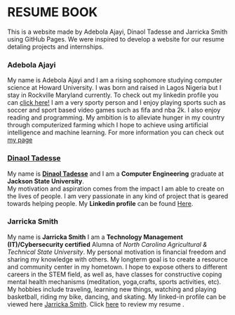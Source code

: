 # **RESUME BOOK**

This is a website made by Adebola Ajayi, Dinaol Tadesse and Jarricka Smith using GitHub Pages. We were inspired to develop a website for our resume detaling projects and internships.

### Adebola Ajayi
  My name is Adebola Ajayi and I am a rising sophomore studying computer science at Howard University. I was born and raised in Lagos Nigeria but I stay in Rockville Maryland currently. To check out my linkedin profile you can [click here!](https://www.linkedin.com/in/adebolaajayi)
  I am a very sporty person and I enjoy playing sports such as soccer and sport based video games such as fifa and nba 2k. I also enjoy reading and programming. My ambition is to alleviate hunger in my country through computerized farming which I hope to achieve using artificial intelligence and machine learning. For more information you can check out [my page](https://bsummerproject.github.io/BSP-team1/Adebola)

### [Dinaol Tadesse](https://bsummerproject.github.io/BSP-team1/dinaoltadesse)

My name is [**Dinaol Tadesse**](https://bsummerproject.github.io/BSP-team1/dinaoltadesse) and I am a **Computer Engineering** graduate at **Jackson State University**.  
My motivation and aspiration comes from the impact I am able to create on the lives of people. 
I am very passionate in any kind of project that is geared towards helping people. 
My **Linkedin profile** can be found [Here](https://www.linkedin.com/in/dinaol-tadesse/).

### Jarricka Smith
My name is **Jarricka Smith**  I am a **Technology Management (IT)/Cybersecurity certified** Alumna of *North Carolina Agricultural & Technical State University*. My personal motivation is financial freedom and sharing my knowledge with others. My longterm goal is to create a resource and community center in my hometown. I hope to expose others to different careers in the STEM field, as well as, have classes for constructive coping mental health mechanisms (meditation, yoga,crafts, sports activities, etc).  My hobbies include traveling, learning new things, watching and playing basketball, riding my bike, dancing, and skating.
My linked-in profile can be viewed here [Jarricka Smith](http://www.linkedin.com/in/jarricka-smith). Click [here](https://github.com/BSummerproject/BSP-team1/blob/main/JSREADME.md) to review my resume .
